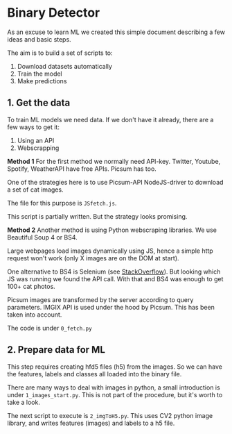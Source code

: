 # Binary Detector

As an excuse to learn ML we created this simple document describing a few ideas and basic steps.

The aim is to build a set of scripts to:
1. Download datasets automatically
2. Train the model
3. Make predictions


## 1. Get the data
To train ML models we need data. If we don't have it already, there are a few ways to get it:
1. Using an API
2. Webscrapping

**Method 1**
For the first method we normally need API-key. Twitter, Youtube, Spotify, WeatherAPI have free APIs. Picsum has too.

One of the strategies here is to use Picsum-API NodeJS-driver to download a set of cat images.

The file for this purpose is `JSfetch.js`.

This script is partially written. But the strategy looks promising.

**Method 2**
Another method is using Python webscraping libraries. We use Beautiful Soup 4 or BS4. 

Large webpages load images dynamically using JS, hence a simple http request won't work (only X images are on the DOM at start).

One alternative to BS4 is Selenium (see [StackOverflow](https://stackoverflow.com/questions/17436014/selenium-versus-beautifulsoup-for-web-scraping?rq=1)). But looking which JS was running we found the API call. With that and BS4 was enough to get 100+ cat photos.

Picsum images are transformed by the server according to query parameters. IMGIX API is used under the hood by Picsum. This has been taken into account.

The code is under `0_fetch.py`

## 2. Prepare data for ML
This step requires creating hfd5 files (h5) from the images. So we can have the features, labels and classes all loaded into the binary file.

There are many ways to deal with images in python, a small introduction is under `1_images_start.py`. This is not part of the procedure, but it's worth to take a look.

The next script to execute is `2_imgToH5.py`. This uses CV2 python image library, and writes features (images) and labels to a h5 file.

